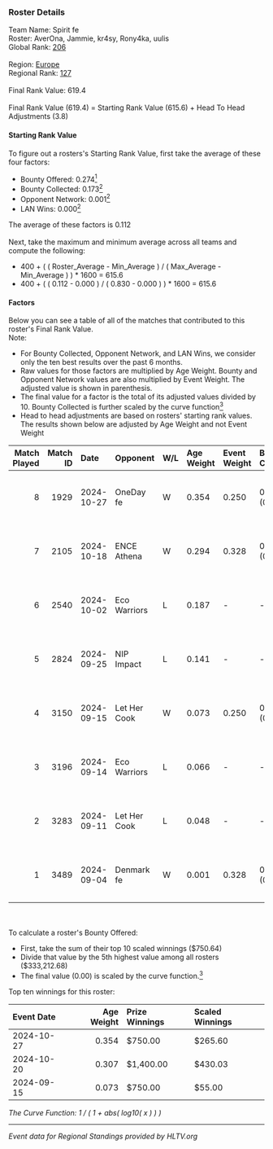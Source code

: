 ### Roster Details<br />
Team Name: Spirit fe<br />
Roster: AverOna, Jammie, kr4sy, Rony4ka, uulis<br />
Global Rank: [206](../../standings_global_2025_03_03.md)<br />
<br />
Region: [Europe]( ../../standings_europe_2025_03_03.md)<br />
Regional Rank: [127]( ../../standings_europe_2025_03_03.md)<br />
<br />
Final Rank Value:  619.4<br />
<br />
Final Rank Value (619.4) = Starting Rank Value (615.6) + Head To Head Adjustments (3.8)<br />

#### Starting Rank Value<br />
To figure out a rosters's Starting Rank Value, first take the average of these four factors:<br />
- Bounty Offered: 0.274[<sup>1</sup>](#table2)
- Bounty Collected: 0.173[<sup>2</sup>](#table1)
- Opponent Network: 0.001[<sup>2</sup>](#table1)
- LAN Wins: 0.000[<sup>2</sup>](#table1)

The average of these factors is 0.112<br />
<br />
Next, take the maximum and minimum average across all teams and compute the following:<br />
- 400 + ( ( Roster_Average - Min_Average ) / ( Max_Average - Min_Average ) ) * 1600 = 615.6
- 400 + ( ( 0.112 - 0.000 ) / ( 0.830 - 0.000 ) ) * 1600 = 615.6


#### Factors<br />
Below you can see a table of all of the matches that contributed to this roster's Final Rank Value.<br />
Note:<br />

- For Bounty Collected, Opponent Network, and LAN Wins, we consider only the ten best results over the past 6 months.
- Raw values for those factors are multiplied by Age Weight. Bounty and Opponent Network values are also multiplied by Event Weight. The adjusted value is shown in parenthesis.
- The final value for a factor is the total of its adjusted values divided by 10. Bounty Collected is further scaled by the curve function[<sup>3</sup>](#curveFunction)
- Head to head adjustments are based on rosters' starting rank values. The results shown below are adjusted by Age Weight and not Event Weight
<span id="table1"></span><br />


| Match Played | Match ID | Date       | Opponent     | W/L | Age Weight | Event Weight | Bounty Collected | Opponent Network | LAN Wins  | H2H Adj. | Roster                                 |
| -: | -: | :- | :- | :- | :- | :- | :- | :- | :- | -: | :- |
|            8 |     1929 | 2024-10-27 | OneDay fe    | W   | 0.354      | 0.250        | 0.000 (0.000)    | 0.060 (0.005)    | 0 (0.000) |     3.93 | AverOna, Jammie, kr4sy, Rony4ka, uulis |
|            7 |     2105 | 2024-10-18 | ENCE Athena  | W   | 0.294      | 0.328        | 0.001 (0.000)    | 0.000 (0.000)    | 0 (0.000) |     3.42 | AverOna, Jammie, kr4sy, Rony4ka, uulis |
|            6 |     2540 | 2024-10-02 | Eco Warriors | L   | 0.187      | -            | -                | -                | -         |    -1.68 | AverOna, Jammie, kr4sy, Rony4ka, uulis |
|            5 |     2824 | 2024-09-25 | NIP Impact   | L   | 0.141      | -            | -                | -                | -         |    -1.71 | AverOna, Jammie, kr4sy, Rony4ka, uulis |
|            4 |     3150 | 2024-09-15 | Let Her Cook | W   | 0.073      | 0.250        | 0.002 (0.000)    | 0.029 (0.001)    | 0 (0.000) |     1.19 | AverOna, Jammie, kr4sy, Rony4ka, uulis |
|            3 |     3196 | 2024-09-14 | Eco Warriors | L   | 0.066      | -            | -                | -                | -         |    -0.60 | AverOna, Jammie, kr4sy, Rony4ka, uulis |
|            2 |     3283 | 2024-09-11 | Let Her Cook | L   | 0.048      | -            | -                | -                | -         |    -0.73 | AverOna, Jammie, kr4sy, Rony4ka, uulis |
|            1 |     3489 | 2024-09-04 | Denmark fe   | W   | 0.001      | 0.328        | 0.008 (0.000)    | 0.064 (0.000)    | 0 (0.000) |     0.01 | AverOna, Jammie, kr4sy, Rony4ka, uulis |

<br />
<span id="table2"></span><br />
To calculate a roster's Bounty Offered:<br />

- First, take the sum of their top 10 scaled winnings ($750.64)
- Divide that value by the 5th highest value among all rosters ($333,212.68)
- The final value (0.00) is scaled by the curve function.[<sup>3</sup>](#curveFunction)

Top ten winnings for this roster:<br />

| Event Date | Age Weight | Prize Winnings | Scaled Winnings |
| :- | -: | :- | :- |
| 2024-10-27 |      0.354 | $750.00        | $265.60         |
| 2024-10-20 |      0.307 | $1,400.00      | $430.03         |
| 2024-09-15 |      0.073 | $750.00        | $55.00          |


<span id="curveFunction"></span>_The Curve Function: 1 / ( 1 + abs( log10( x ) ) )_<br />

---
_Event data for Regional Standings provided by HLTV.org_<br />
